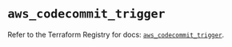 # `aws_codecommit_trigger`

Refer to the Terraform Registry for docs: [`aws_codecommit_trigger`](https://registry.terraform.io/providers/hashicorp/aws/5.32.1/docs/resources/codecommit_trigger).
